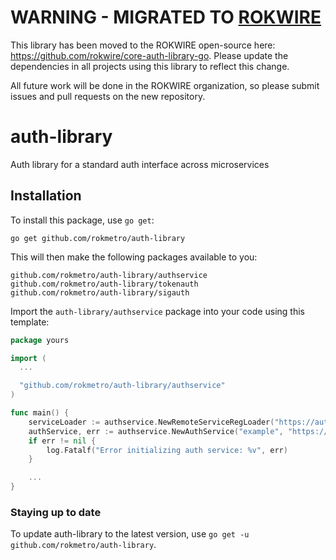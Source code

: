 # WARNING - MIGRATED TO [ROKWIRE](https://github.com/rokwire/core-auth-library-go)
This library has been moved to the ROKWIRE open-source here: https://github.com/rokwire/core-auth-library-go. Please update the dependencies in all projects using this library to reflect this change. 

All future work will be done in the ROKWIRE organization, so please submit issues and pull requests on the new repository.

# auth-library
Auth library for a standard auth interface across microservices

## Installation
To install this package, use `go get`:

    go get github.com/rokmetro/auth-library

This will then make the following packages available to you:

    github.com/rokmetro/auth-library/authservice
    github.com/rokmetro/auth-library/tokenauth
    github.com/rokmetro/auth-library/sigauth

Import the `auth-library/authservice` package into your code using this template:

```go
package yours

import (
  ...

  "github.com/rokmetro/auth-library/authservice"
)

func main() {
    serviceLoader := authservice.NewRemoteServiceRegLoader("https://auth.rokmetro.com", nil)
	authService, err := authservice.NewAuthService("example", "https://sample.rokmetro.com", serviceLoader)
	if err != nil {
		log.Fatalf("Error initializing auth service: %v", err)
	}

    ...
}
```

### Staying up to date
To update auth-library to the latest version, use `go get -u github.com/rokmetro/auth-library`.
